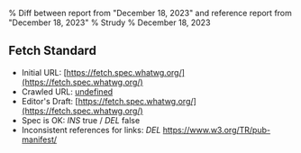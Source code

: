 % Diff between report from "December 18, 2023" and reference report from "December 18, 2023"
% Strudy
% December 18, 2023

## Fetch Standard

- Initial URL: [https://fetch.spec.whatwg.org/](https://fetch.spec.whatwg.org/)
- Crawled URL: [undefined](undefined)
- Editor's Draft: [https://fetch.spec.whatwg.org/](https://fetch.spec.whatwg.org/)
- Spec is OK: *INS* true / *DEL* false
- Inconsistent references for links: *DEL* https://www.w3.org/TR/pub-manifest/




